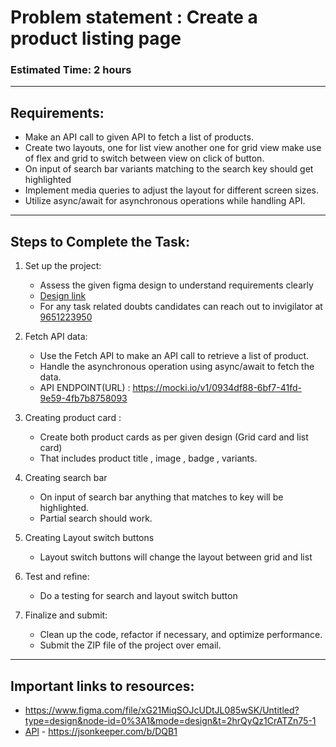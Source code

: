 # Problem statement :  Create a product listing page 

### Estimated Time: 2 hours
---
## Requirements:
- Make an API call to given API to fetch a list of products.
- Create two layouts, one for list view another one for grid view make use of flex and grid to switch between view on click of button.
- On input of search bar variants matching to the search key should get highlighted
- Implement media queries to adjust the layout for different screen sizes.
- Utilize async/await for asynchronous operations while handling API.
---
## Steps to Complete the Task:

1. Set up the project:
    - Assess the given figma design to understand requirements clearly
    - [Design link](https://www.figma.com/file/xG21MiqSOJcUDtJL085wSK/Untitled?type=design&node-id=0%3A1&mode=design&t=2hrQyQz1CrATZn75-1)
    - For any task related doubts candidates can reach out to invigilator at [9651223950]()
2. Fetch API data:
    - Use the Fetch API to make an API call to retrieve a list of product.
    - Handle the asynchronous operation using async/await to fetch the data.
    - API ENDPOINT(URL) : https://mocki.io/v1/0934df88-6bf7-41fd-9e59-4fb7b8758093
3. Creating product card : 
    - Create both product cards as per given design 
    (Grid card and list card)
    - That includes product title , image , badge , variants.
4. Creating search bar 
    - On input of search bar anything that matches to key will be highlighted.
    - Partial search should work.
5. Creating Layout switch buttons 
    - Layout switch buttons will change the layout between grid and list

6. Test and refine:
    - Do a testing for search and layout switch button
    
 7. Finalize and submit:
    - Clean up the code, refactor if necessary, and optimize performance.
    - Submit the ZIP file of the project over email.
---

## Important links to resources:

- https://www.figma.com/file/xG21MiqSOJcUDtJL085wSK/Untitled?type=design&node-id=0%3A1&mode=design&t=2hrQyQz1CrATZn75-1
- [APl](https://mocki.io/v1/0934df88-6bf7-41fd-9e59-4fb7b8758093) - https://jsonkeeper.com/b/DQB1
